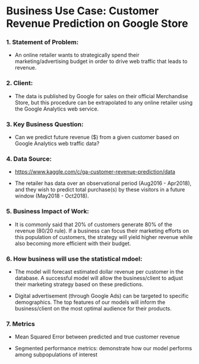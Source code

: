 # Business Use Case: Customer Revenue Prediction on Google Store

### 1. Statement of Problem:

- An online retailer wants to strategically spend their marketing/advertising budget in order to drive web traffic that leads to revenue. 

### 2. Client: 

- The data is published by Google for sales on their official Merchandise Store, but this procedure can be extrapolated to any online retailer using the Google Analytics web service.

### 3. Key Business Question:

- Can we predict future revenue ($) from a given customer based on Google Analytics web traffic data? 

### 4. Data Source:

- https://www.kaggle.com/c/ga-customer-revenue-prediction/data

- The retailer has data over an observational period (Aug2016 - Apr2018), and they wish to predict total purchase(s) by these visitors in a future window (May2018 - Oct2018).

### 5. Business Impact of Work:

- It is commonly said that 20% of customers generate 80% of the revenue (80/20 rule). If a business can focus their marketing efforts on this population of customers, the strategy will yield higher revenue while also becoming more efficient with their budget.

### 6. How business will use the statistical mdoel:

- The model will forecast estimated dollar revenue per customer in the database. A successful model will allow the business/client to adjust their marketing strategy based on these predictions.

- Digital advertisement (through Google Ads) can be targeted to specific demographics. The top features of our models will inform the business/client on the most optimal audience for their products.

### 7. Metrics 

- Mean Squared Error between predicted and true customer revenue

- Segmented performance metrics: demonstrate how our model performs among subpopulations of interest




